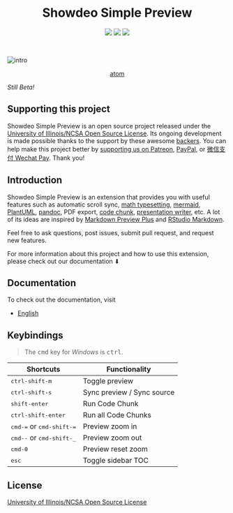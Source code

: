 <h1 align="center"> Showdeo Simple Preview </h1>
<p align="center">
<a href="https://github.com/jasonhenderson/showdeo-simple-preview/releases"><img src="https://img.shields.io/github/tag/shd101wyy/showdeo-simple-preview.svg"></a>
<a href="https://github.com/jasonhenderson/showdeo-simple-preview"><img src="https://img.shields.io/apm/dm/showdeo-simple-preview.svg"></a>
<a href="https://github.com/jasonhenderson/showdeo-simple-preview"><img src="https://img.shields.io/github/stars/shd101wyy/showdeo-simple-preview.svg?style=social&label=Star"></a>
</p>
<br>

![intro](https://user-images.githubusercontent.com/1908863/28227953-eb6eefa4-68a1-11e7-8769-96ea83facf3b.png)

<p align="center">
<!-- <a href="https://shd101wyy.github.io/showdeo-simple-preview/#/"> English &nbsp;&nbsp; </a> -->
<a href="https://atom.io/packages/showdeo-simple-preview">atom</a>
</p>

_Still Beta!_

## Supporting this project

Showdeo Simple Preview is an open source project released under the [University of Illinois/NCSA Open Source License](LICENSE.md). Its ongoing development is made possible thanks to the support by these awesome [backers](https://shd101wyy.github.io/showdeo-simple-preview/#/backers). You can help make this project better by [supporting us on Patreon](https://www.patreon.com/shd101wyy), [PayPal](https://shd101wyy.github.io/showdeo-simple-preview/#/paypal), or [微信支付 Wechat Pay](https://shd101wyy.github.io/showdeo-simple-preview/#/wechat). Thank you!

## Introduction

Showdeo Simple Preview is an extension that provides you with useful features such as automatic scroll sync, [math typesetting](https://shd101wyy.github.io/showdeo-simple-preview/#/math), [mermaid](https://shd101wyy.github.io/showdeo-simple-preview/#/diagrams?id=mermaid), [PlantUML](https://shd101wyy.github.io/showdeo-simple-preview/#/diagrams?id=plantuml), [pandoc](https://shd101wyy.github.io/showdeo-simple-preview/#/pandoc), PDF export, [code chunk](https://shd101wyy.github.io/showdeo-simple-preview/#/code-chunk), [presentation writer](https://rawgit.com/shd101wyy/showdeo-simple-preview/master/docs/presentation-intro.html), etc. A lot of its ideas are inspired by [Markdown Preview Plus](https://github.com/atom-community/markdown-preview-plus) and [RStudio Markdown](http://rmarkdown.rstudio.com/).

Feel free to ask questions, post issues, submit pull request, and request new features.

For more information about this project and how to use this extension, please check out our documentation ⬇︎

## Documentation

To check out the documentation, visit

* [English](https://shd101wyy.github.io/showdeo-simple-preview/#/)

## Keybindings

> The <kbd>cmd</kbd> key for _Windows_ is <kbd>ctrl</kbd>.

| Shortcuts                                   | Functionality              |
| ------------------------------------------- | -------------------------- |
| <kbd>ctrl-shift-m</kbd>                     | Toggle preview             |
| <kbd>ctrl-shift-s</kbd>                     | Sync preview / Sync source |
| <kbd>shift-enter</kbd>                      | Run Code Chunk             |
| <kbd>ctrl-shift-enter</kbd>                 | Run all Code Chunks        |
| <kbd>cmd-=</kbd> or <kbd>cmd-shift-=</kbd>  | Preview zoom in            |
| <kbd>cmd--</kbd> or <kbd>cmd-shift-\_</kbd> | Preview zoom out           |
| <kbd>cmd-0</kbd>                            | Preview reset zoom         |
| <kbd>esc</kbd>                              | Toggle sidebar TOC         |


## License

[University of Illinois/NCSA Open Source License](LICENSE.md)
